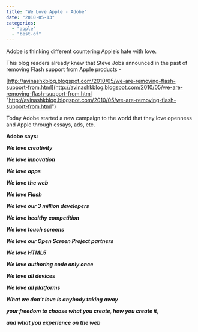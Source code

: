 ```yaml
---
title: "We Love Apple - Adobe"
date: "2010-05-13"
categories: 
  - "apple"
  - "best-of"
---
```


Adobe is thinking different countering Apple’s hate with love.

This blog readers already knew that Steve Jobs announced in the past of removing Flash support from Apple products -

[http://avinashkblog.blogspot.com/2010/05/we-are-removing-flash-support-from.html](http://avinashkblog.blogspot.com/2010/05/we-are-removing-flash-support-from.html "http://avinashkblog.blogspot.com/2010/05/we-are-removing-flash-support-from.html")

Today Adobe started a new campaign to the world that they love openness and Apple through essays, ads, etc.

**Adobe says:**

_**We love creativity**_

_**We love innovation**_

_**We love apps**_

_**We love the web**_

_**We love Flash**_

_**We love our 3 million developers**_

_**We love healthy competition**_

_**We love touch screens**_

_**We love our Open Screen Project partners**_

_**We love HTML5**_

_**We love authoring code only once**_

_**We love all devices**_

_**We love all platforms**_

_**What we don’t love is anybody taking away**_

_**your freedom to choose what you create, how you create it,**_

_**and what you experience on the web**_
